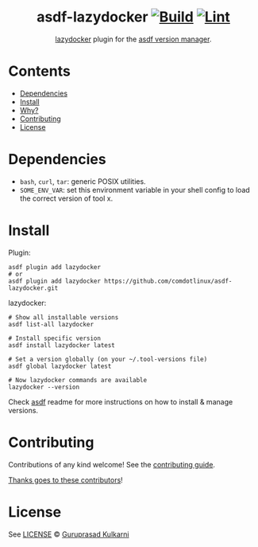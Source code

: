 <div align="center">

# asdf-lazydocker [![Build](https://github.com/comdotlinux/asdf-lazydocker/actions/workflows/build.yml/badge.svg?branch=master)](https://github.com/comdotlinux/asdf-lazydocker/actions/workflows/build.yml) [![Lint](https://github.com/comdotlinux/asdf-lazydocker/actions/workflows/lint.yml/badge.svg?branch=master)](https://github.com/comdotlinux/asdf-lazydocker/actions/workflows/lint.yml)

[lazydocker](https://github.com/jesseduffield/lazydocker/blob/master/README.md) plugin for the [asdf version manager](https://asdf-vm.com).

</div>

# Contents

- [Dependencies](#dependencies)
- [Install](#install)
- [Why?](#why)
- [Contributing](#contributing)
- [License](#license)

# Dependencies

- `bash`, `curl`, `tar`: generic POSIX utilities.
- `SOME_ENV_VAR`: set this environment variable in your shell config to load the correct version of tool x.

# Install

Plugin:

```shell
asdf plugin add lazydocker
# or
asdf plugin add lazydocker https://github.com/comdotlinux/asdf-lazydocker.git
```

lazydocker:

```shell
# Show all installable versions
asdf list-all lazydocker

# Install specific version
asdf install lazydocker latest

# Set a version globally (on your ~/.tool-versions file)
asdf global lazydocker latest

# Now lazydocker commands are available
lazydocker --version
```

Check [asdf](https://github.com/asdf-vm/asdf) readme for more instructions on how to
install & manage versions.

# Contributing

Contributions of any kind welcome! See the [contributing guide](contributing.md).

[Thanks goes to these contributors](https://github.com/comdotlinux/asdf-lazydocker/graphs/contributors)!

# License

See [LICENSE](LICENSE) © [Guruprasad Kulkarni](https://github.com/comdotlinux/)
